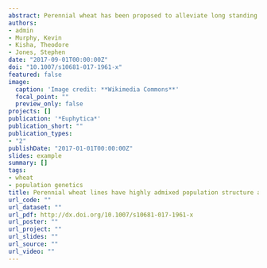 ```yaml
---
abstract: Perennial wheat has been proposed to alleviate long standing issues with soil erosion in annual cropping systems, while supporting rural communities and providing grain farmers with a marketable climate-resilient crop. The Washington State University perennial wheat breeding program has created several hundred interspecific progeny by crossing several different cultivars of winter wheat (Triticum aestivum L.) with Thinopyrum species and × Agrotriticum spp. Prior to the chromosome composition of these wheat-wheatgrass derivatives was not characterized, limiting their utility as stable breeding germplasm. We determined the mitotic chromosome number and species origin of chromosomes for eight breeding lines, and estimated their relatedness and population structure using AFLPs. Additionally, self-pollination and outcrossing rates were estimated for these breeding lines to gain an understanding of perennial wheat’s reproductive strategy. We intercrossed the lines with each other to produce 20 families and then measured the level of chromosome pairing during meiosis I in the F1 progeny. The lines contained between 44 and 64 chromosomes, of which eight to 16 were from Th. ponticum. Our analysis of molecular diversity indicated greater genetic diversity within, rather than across, breeding lines (88 and 12\%, respectively). The outcrossing rate was estimated at 16\%. Understanding chromosome number and origin is necessary for developing a population of breeding lines that can be used as parents. Our results suggest that the perennial wheat breeding lines act as a single diverse population that can be improved using breeding strategies for inbred and outcrossing crops.
authors:
- admin
- Murphy, Kevin
- Kisha, Theodore
- Jones, Stephen
date: "2017-09-01T00:00:00Z"
doi: "10.1007/s10681-017-1961-x"
featured: false
image:
  caption: 'Image credit: **Wikimedia Commons**'
  focal_point: ""
  preview_only: false
projects: []
publication: '*Euphytica*'
publication_short: ""
publication_types:
- "2"
publishDate: "2017-01-01T00:00:00Z"
slides: example
summary: []
tags:
- wheat
- population genetics
title: Perennial wheat lines have highly admixed population structure and elevated rates of outcrossing
url_code: ""
url_dataset: ""
url_pdf: http://dx.doi.org/10.1007/s10681-017-1961-x
url_poster: ""
url_project: ""
url_slides: ""
url_source: ""
url_video: ""
---
```


